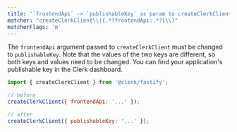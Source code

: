 ```yaml
---
title: '`frontendApi` -> `publishableKey` as param to createClerkClient'
matcher: "createClerkClient\\({.*?frontendApi:.*?}\\)"
matcherFlags: 'm'
---
```


The `frontendApi` argument passed to `createClerkClient` must be changed to `publishableKey`. Note that the values of the two keys are different, so both keys and values need to be changed. You can find your application's publishable key in the Clerk dashboard.

```js
import { createClerkClient } from '@clerk/fastify';

// before
createClerkClient({ frontendApi: '...' });

// after
createClerkClient({ publishableKey: '...' });
```
